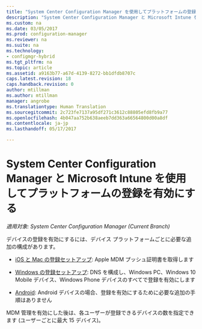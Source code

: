 ```yaml
---
title: "System Center Configuration Manager を使用してプラットフォームの登録を有効にする | Microsoft Docs"
description: "System Center Configuration Manager と Microsoft Intune を使用してプラットフォームの登録を有効にします。"
ms.custom: na
ms.date: 03/05/2017
ms.prod: configuration-manager
ms.reviewer: na
ms.suite: na
ms.technology:
- configmgr-hybrid
ms.tgt_pltfrm: na
ms.topic: article
ms.assetid: a9163b77-a67d-4139-8272-bb1dfdb8707c
caps.latest.revision: 18
caps.handback.revision: 0
author: mtillman
ms.author: mtillman
manager: angrobe
ms.translationtype: Human Translation
ms.sourcegitcommit: 2c723fe7137a95df271c3612c88805efd8fb9a77
ms.openlocfilehash: 4b047aa752b638aeeb7dd363a66564800d00a8df
ms.contentlocale: ja-jp
ms.lasthandoff: 05/17/2017

---
```

# <a name="enable-platform-enrollment-with-system-center-configuration-manager-and-microsoft-intune"></a>System Center Configuration Manager と Microsoft Intune を使用してプラットフォームの登録を有効にする

*適用対象: System Center Configuration Manager (Current Branch)*

デバイスの登録を有効にするには、デバイス プラットフォームごとに必要な追加の構成があります。
  - [iOS と Mac の登録セットアップ](enroll-hybrid-ios-mac.md): Apple MDM プッシュ証明書を取得します

  - [Windows の登録セットアップ](enroll-hybrid-windows.md): DNS を構成し、Windows PC、Windows 10 Mobile デバイス、Windows Phone デバイスのすべてで登録を有効にします

  - [Android](enroll-hybrid-android.md): Android デバイスの場合、登録を有効にするために必要な追加の手順はありません

MDM 管理を有効にした後は、各ユーザーが登録できるデバイスの数を指定できます (ユーザーごとに最大 15 デバイス)。

